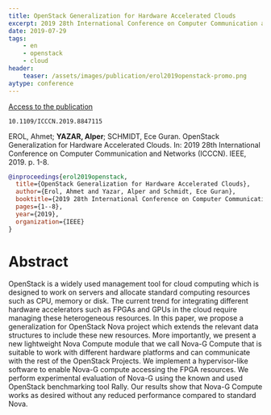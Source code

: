 ```yaml
---
title: OpenStack Generalization for Hardware Accelerated Clouds
excerpt: 2019 28th International Conference on Computer Communication and Networks (ICCCN). IEEE, 2019.
date: 2019-07-29
tags:
    - en
    - openstack
    - cloud
header:
    teaser: /assets/images/publication/erol2019openstack-promo.png
aytype: conference
---
```


[Access to the publication](https://doi.org/10.1109/ICCCN.2019.8847115)

`10.1109/ICCCN.2019.8847115`

EROL, Ahmet; **YAZAR, Alper**; SCHMIDT, Ece Guran. OpenStack Generalization for
Hardware Accelerated Clouds. In: 2019 28th International Conference on Computer
Communication and Networks (ICCCN). IEEE, 2019. p. 1-8.

```bibtex
@inproceedings{erol2019openstack,
  title={OpenStack Generalization for Hardware Accelerated Clouds},
  author={Erol, Ahmet and Yazar, Alper and Schmidt, Ece Guran},
  booktitle={2019 28th International Conference on Computer Communication and Networks (ICCCN)},
  pages={1--8},
  year={2019},
  organization={IEEE}
}
```

# Abstract

OpenStack is a widely used management tool for cloud computing which is designed
to work on servers and allocate standard computing resources such as CPU, memory
or disk. The current trend for integrating different hardware accelerators such
as FPGAs and GPUs in the cloud require managing these heterogeneous resources.
In this paper, we propose a generalization for OpenStack Nova project which
extends the relevant data structures to include these new resources. More
importantly, we present a new lightweight Nova Compute module that we call
Nova-G Compute that is suitable to work with different hardware platforms and
can communicate with the rest of the OpenStack Projects. We implement a
hypervisor-like software to enable Nova-G compute accessing the FPGA resources.
We perform experimental evaluation of Nova-G using the known and used OpenStack
benchmarking tool Rally. Our results show that Nova-G Compute works as desired
without any reduced performance compared to standard Nova.
